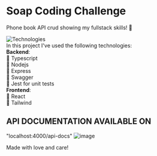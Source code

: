 # Soap Coding Challenge
Phone book API crud showing my fullstack skills! 🌟

![Technologies](https://skillicons.dev/icons?i=typescript,nodejs,express,react,tailwind,jest)
<br>
In this project I've used the following technologies:
<br><strong>Backend</strong>:
<br>🔹 Typescript
<br>🔹 Nodejs
<br>🔹 Express
<br>🔹 Swagger 
<br>🔹 Jest for unit tests
<br><strong>Frontend</strong>:
<br>🔹 React
<br>🔹 Tailwind

## API DOCUMENTATION AVAILABLE ON 
"localhost:4000/api-docs"
![image](https://github.com/user-attachments/assets/b6b900c4-6263-496e-9713-37d764a84ad1)


  

Made with love and care! 
